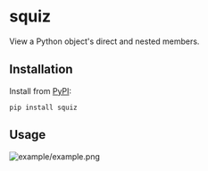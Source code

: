 # squiz

View a Python object's direct and nested members.

## Installation

Install from [PyPI](https://pypi.org/project/squiz/):

```shell
pip install squiz
```

## Usage

![example/example.png](examples/example.png)
